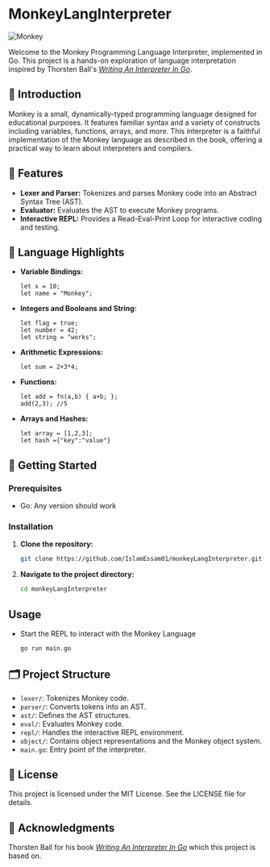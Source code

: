 # MonkeyLangInterpreter

![Monkey](https://img.shields.io/badge/MonkeyLang-Interpreter-blue)

Welcome to the Monkey Programming Language Interpreter, implemented in Go. This project is a hands-on exploration of language interpretation inspired by Thorsten Ball's [*Writing An Interpreter In Go*](https://interpreterbook.com/).

## 📜 Introduction

Monkey is a small, dynamically-typed programming language designed for educational purposes. It features familiar syntax and a variety of constructs including variables, functions, arrays, and more. This interpreter is a faithful implementation of the Monkey language as described in the book, offering a practical way to learn about interpreters and compilers.

## 🔧 Features

- **Lexer and Parser:** Tokenizes and parses Monkey code into an Abstract Syntax Tree (AST).
- **Evaluator:** Evaluates the AST to execute Monkey programs.
- **Interactive REPL:** Provides a Read-Eval-Print Loop for interactive coding and testing.

## 🌟 Language Highlights

- **Variable Bindings:**
    ```monkey
    let x = 10;
    let name = "Monkey";
    ```
- **Integers and Booleans and String:**
    ```monkey
    let flag = true;
    let number = 42;
    let string = "works";
    ```
- **Arithmetic Expressions:**
    ```monkey
    let sum = 2+3*4;
    ```
- **Functions:**
    ```monkey
    let add = fn(a,b) { a+b; };
    add(2,3); //5
    ```
- **Arrays and Hashes:**
    ```monkey
    let array = [1,2,3];
    let hash ={"key":"value"}
    ```
## 🚀 Getting Started

### Prerequisites
- Go: Any version should work

### Installation 
1. **Clone the repository:**
    ```sh
    git clone https://github.com/IslamEssam01/monkeyLangInterpreter.git
    ```
2. **Navigate to the project directory:**
    ```sh
    cd monkeyLangInterpreter
    ```
## Usage
- Start the REPL to interact with the Monkey Language
    ```sh
    go run main.go
    ```

## 🗂️ Project Structure
- `lexer/`: Tokenizes Monkey code.
- `parser/`: Converts tokens into an AST.
- `ast/`: Defines the AST structures.
- `eval/`: Evaluates Monkey code.
- `repl/`: Handles the interactive REPL environment.
- `object/`: Contains object representations and the Monkey object system.
- `main.go`: Entry point of the interpreter.

## 📜 License
This project is licensed under the MIT License. See the LICENSE file for details.

## 🎉 Acknowledgments
Thorsten Ball for his book [*Writing An Interpreter In Go*](https://interpreterbook.com/) which this project is based on.
